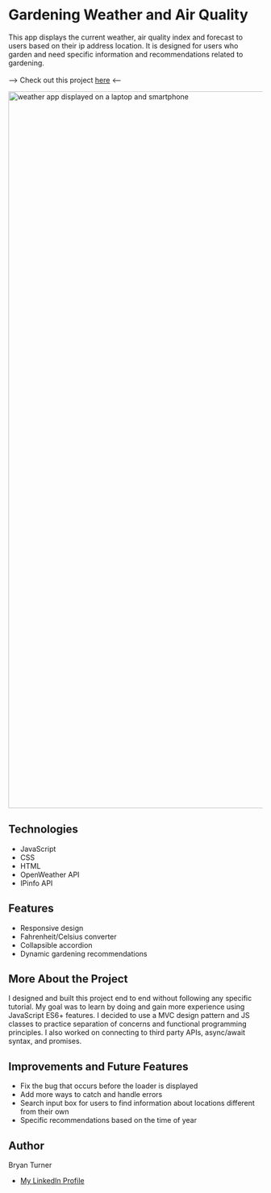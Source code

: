 # Gardening Weather and Air Quality

This app displays the current weather, air quality index and forecast to users based on their ip address location. It is designed for users who garden and need specific information and recommendations related to gardening. </br></br>
--> Check out this project [here](https://bryturner.github.io/Garden-Weather-AQI-v2/) <--

<img width="1422" alt="weather app displayed on a laptop and smartphone" src="https://user-images.githubusercontent.com/91684316/155932105-cbd22815-556d-4451-b414-dd127b791605.png">

## Technologies
- JavaScript
- CSS
- HTML
- OpenWeather API
- IPinfo API

## Features
- Responsive design
- Fahrenheit/Celsius converter
- Collapsible accordion
- Dynamic gardening recommendations

## More About the Project
I designed and built this project end to end without following any specific tutorial. My goal was to learn by doing and gain more experience using JavaScript ES6+ features. I decided to use a MVC design pattern and JS classes to practice separation of concerns and functional programming principles. I also worked on connecting to third party APIs, async/await syntax, and promises.     

## Improvements and Future Features
- Fix the bug that occurs before the loader is displayed
- Add more ways to catch and handle errors
- Search input box for users to find information about locations different from their own 
- Specific recommendations based on the time of year 

## Author
Bryan Turner
- [My LinkedIn Profile](https://www.linkedin.com/in/bryanturnerdev/)
